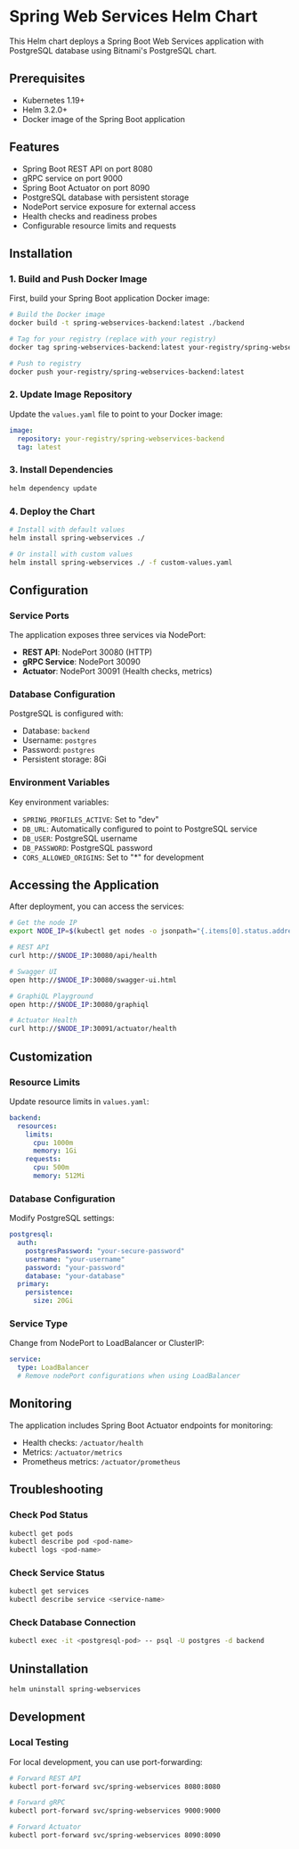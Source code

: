 # Spring Web Services Helm Chart

This Helm chart deploys a Spring Boot Web Services application with PostgreSQL database using Bitnami's PostgreSQL chart.

## Prerequisites

- Kubernetes 1.19+
- Helm 3.2.0+
- Docker image of the Spring Boot application

## Features

- Spring Boot REST API on port 8080
- gRPC service on port 9000
- Spring Boot Actuator on port 8090
- PostgreSQL database with persistent storage
- NodePort service exposure for external access
- Health checks and readiness probes
- Configurable resource limits and requests

## Installation

### 1. Build and Push Docker Image

First, build your Spring Boot application Docker image:

```bash
# Build the Docker image
docker build -t spring-webservices-backend:latest ./backend

# Tag for your registry (replace with your registry)
docker tag spring-webservices-backend:latest your-registry/spring-webservices-backend:latest

# Push to registry
docker push your-registry/spring-webservices-backend:latest
```

### 2. Update Image Repository

Update the `values.yaml` file to point to your Docker image:

```yaml
image:
  repository: your-registry/spring-webservices-backend
  tag: latest
```

### 3. Install Dependencies

```bash
helm dependency update
```

### 4. Deploy the Chart

```bash
# Install with default values
helm install spring-webservices ./

# Or install with custom values
helm install spring-webservices ./ -f custom-values.yaml
```

## Configuration

### Service Ports

The application exposes three services via NodePort:

- **REST API**: NodePort 30080 (HTTP)
- **gRPC Service**: NodePort 30090
- **Actuator**: NodePort 30091 (Health checks, metrics)

### Database Configuration

PostgreSQL is configured with:
- Database: `backend`
- Username: `postgres`
- Password: `postgres`
- Persistent storage: 8Gi

### Environment Variables

Key environment variables:
- `SPRING_PROFILES_ACTIVE`: Set to "dev"
- `DB_URL`: Automatically configured to point to PostgreSQL service
- `DB_USER`: PostgreSQL username
- `DB_PASSWORD`: PostgreSQL password
- `CORS_ALLOWED_ORIGINS`: Set to "*" for development

## Accessing the Application

After deployment, you can access the services:

```bash
# Get the node IP
export NODE_IP=$(kubectl get nodes -o jsonpath="{.items[0].status.addresses[0].address}")

# REST API
curl http://$NODE_IP:30080/api/health

# Swagger UI
open http://$NODE_IP:30080/swagger-ui.html

# GraphiQL Playground
open http://$NODE_IP:30080/graphiql

# Actuator Health
curl http://$NODE_IP:30091/actuator/health
```

## Customization

### Resource Limits

Update resource limits in `values.yaml`:

```yaml
backend:
  resources:
    limits:
      cpu: 1000m
      memory: 1Gi
    requests:
      cpu: 500m
      memory: 512Mi
```

### Database Configuration

Modify PostgreSQL settings:

```yaml
postgresql:
  auth:
    postgresPassword: "your-secure-password"
    username: "your-username"
    password: "your-password"
    database: "your-database"
  primary:
    persistence:
      size: 20Gi
```

### Service Type

Change from NodePort to LoadBalancer or ClusterIP:

```yaml
service:
  type: LoadBalancer
  # Remove nodePort configurations when using LoadBalancer
```

## Monitoring

The application includes Spring Boot Actuator endpoints for monitoring:

- Health checks: `/actuator/health`
- Metrics: `/actuator/metrics`
- Prometheus metrics: `/actuator/prometheus`

## Troubleshooting

### Check Pod Status

```bash
kubectl get pods
kubectl describe pod <pod-name>
kubectl logs <pod-name>
```

### Check Service Status

```bash
kubectl get services
kubectl describe service <service-name>
```

### Check Database Connection

```bash
kubectl exec -it <postgresql-pod> -- psql -U postgres -d backend
```

## Uninstallation

```bash
helm uninstall spring-webservices
```

## Development

### Local Testing

For local development, you can use port-forwarding:

```bash
# Forward REST API
kubectl port-forward svc/spring-webservices 8080:8080

# Forward gRPC
kubectl port-forward svc/spring-webservices 9000:9000

# Forward Actuator
kubectl port-forward svc/spring-webservices 8090:8090
```
